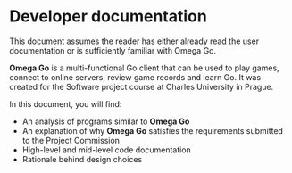 # Developer documentation

This document assumes the reader has either already read the user documentation or is sufficiently familiar with Omega Go.

**Omega Go** is a multi-functional Go client that can be used to play games, connect to online servers, review game records and learn Go. It was created for the Software project course at Charles University in Prague.

In this document, you will find:

* An analysis of programs similar to **Omega Go**
* An explanation of why **Omega Go** satisfies the requirements submitted to the Project Commission
* High-level and mid-level code documentation
* Rationale behind design choices

